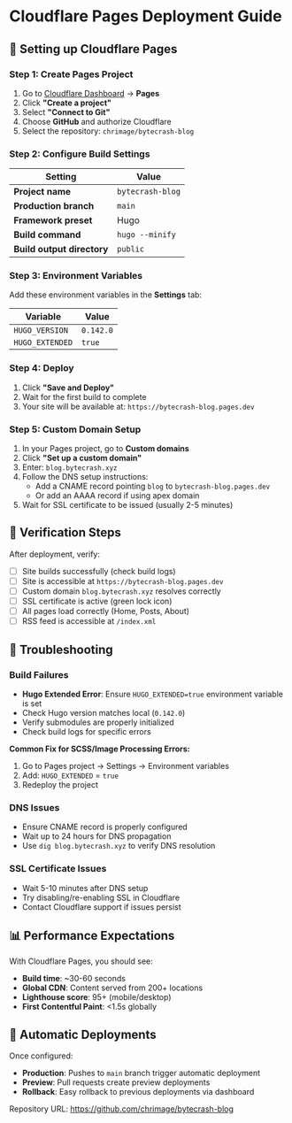 # Cloudflare Pages Deployment Guide

## 🚀 Setting up Cloudflare Pages

### Step 1: Create Pages Project

1. Go to [Cloudflare Dashboard](https://dash.cloudflare.com) → **Pages**
2. Click **"Create a project"**
3. Select **"Connect to Git"**
4. Choose **GitHub** and authorize Cloudflare
5. Select the repository: `chrimage/bytecrash-blog`

### Step 2: Configure Build Settings

| Setting | Value |
|---------|-------|
| **Project name** | `bytecrash-blog` |
| **Production branch** | `main` |
| **Framework preset** | Hugo |
| **Build command** | `hugo --minify` |
| **Build output directory** | `public` |

### Step 3: Environment Variables

Add these environment variables in the **Settings** tab:

| Variable | Value |
|----------|-------|
| `HUGO_VERSION` | `0.142.0` |
| `HUGO_EXTENDED` | `true` |

### Step 4: Deploy

1. Click **"Save and Deploy"**
2. Wait for the first build to complete
3. Your site will be available at: `https://bytecrash-blog.pages.dev`

### Step 5: Custom Domain Setup

1. In your Pages project, go to **Custom domains**
2. Click **"Set up a custom domain"**
3. Enter: `blog.bytecrash.xyz`
4. Follow the DNS setup instructions:
   - Add a CNAME record pointing `blog` to `bytecrash-blog.pages.dev`
   - Or add an AAAA record if using apex domain
5. Wait for SSL certificate to be issued (usually 2-5 minutes)

## 🔧 Verification Steps

After deployment, verify:

- [ ] Site builds successfully (check build logs)
- [ ] Site is accessible at `https://bytecrash-blog.pages.dev`
- [ ] Custom domain `blog.bytecrash.xyz` resolves correctly
- [ ] SSL certificate is active (green lock icon)
- [ ] All pages load correctly (Home, Posts, About)
- [ ] RSS feed is accessible at `/index.xml`

## 🚨 Troubleshooting

### Build Failures
- **Hugo Extended Error**: Ensure `HUGO_EXTENDED=true` environment variable is set
- Check Hugo version matches local (`0.142.0`)
- Verify submodules are properly initialized
- Check build logs for specific errors

**Common Fix for SCSS/Image Processing Errors:**
1. Go to Pages project → Settings → Environment variables
2. Add: `HUGO_EXTENDED` = `true`
3. Redeploy the project

### DNS Issues
- Ensure CNAME record is properly configured
- Wait up to 24 hours for DNS propagation
- Use `dig blog.bytecrash.xyz` to verify DNS resolution

### SSL Certificate Issues
- Wait 5-10 minutes after DNS setup
- Try disabling/re-enabling SSL in Cloudflare
- Contact Cloudflare support if issues persist

## 📊 Performance Expectations

With Cloudflare Pages, you should see:
- **Build time**: ~30-60 seconds
- **Global CDN**: Content served from 200+ locations
- **Lighthouse score**: 95+ (mobile/desktop)
- **First Contentful Paint**: <1.5s globally

## 🔄 Automatic Deployments

Once configured:
- **Production**: Pushes to `main` branch trigger automatic deployment
- **Preview**: Pull requests create preview deployments
- **Rollback**: Easy rollback to previous deployments via dashboard

Repository URL: https://github.com/chrimage/bytecrash-blog